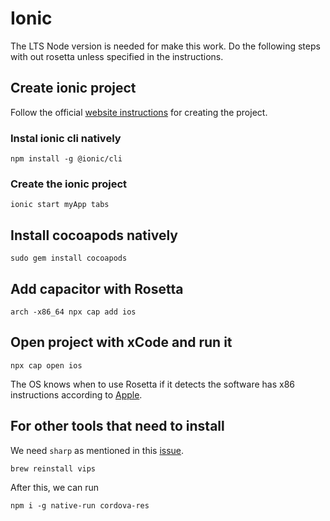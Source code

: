 # Ionic

The LTS Node version is needed for make this work. Do the following steps with out rosetta unless specified in the instructions.

## Create ionic project

Follow the official [website instructions](https://ionicframework.com/getting-started) for creating the project.

### Instal ionic cli natively

`npm install -g @ionic/cli`

### Create the ionic project

`ionic start myApp tabs`

## Install cocoapods natively

`sudo gem install cocoapods`

## Add capacitor with Rosetta

`arch -x86_64 npx cap add ios`

## Open project with xCode and run it

`npx cap open ios`

The OS knows when to use Rosetta if it detects the software has x86 instructions according to [Apple](https://developer.apple.com/documentation/apple_silicon/about_the_rosetta_translation_environment).

## For other tools that need to install

We need `sharp` as mentioned in this [issue](https://github.com/lovell/sharp/issues/2460).

`brew reinstall vips`

After this, we can run

`npm i -g native-run cordova-res`